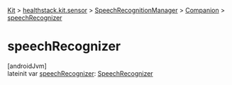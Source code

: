 
[Kit](../../../../kit.html) > [healthstack.kit.sensor](../../index.html) > [SpeechRecognitionManager](../index.html) > [Companion](index.html) > [speechRecognizer](speech-recognizer.html)



# speechRecognizer



[androidJvm]\
lateinit var [speechRecognizer](speech-recognizer.html): [SpeechRecognizer](https://developer.android.com/reference/kotlin/android/speech/SpeechRecognizer.html)




